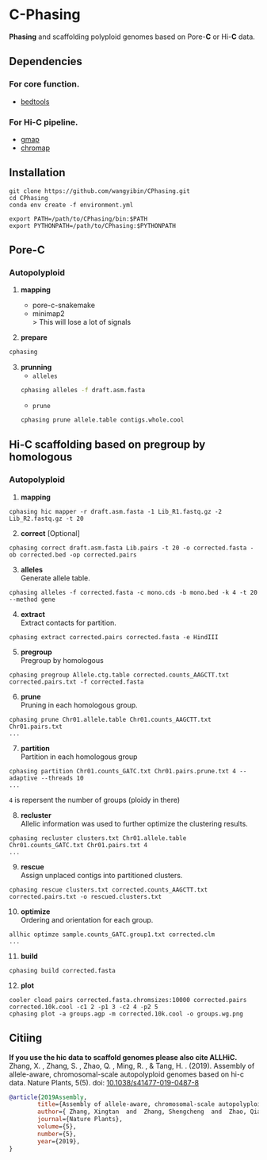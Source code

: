 # **C**-Phasing
**Phasing** and scaffolding polyploid genomes based on Pore-**C** or Hi-**C** data.

## Dependencies
### For core function.
- [bedtools](https://bedtools.readthedocs.io/en/latest/)

### For Hi-C pipeline.
- [gmap](http://research-pub.gene.com/gmap/)
- [chromap](https://github.com/haowenz/chromap)


## Installation
```
git clone https://github.com/wangyibin/CPhasing.git
cd CPhasing
conda env create -f environment.yml

export PATH=/path/to/CPhasing/bin:$PATH
export PYTHONPATH=/path/to/CPhasing:$PYTHONPATH
```

## Pore-C 
### Autopolyploid
1. **mapping**
    - pore-c-snakemake 
    - minimap2  
            > This will lose a lot of signals

2. **prepare**
```bash
cphasing 
```
3. **prunning**
    - `alleles`
    ```bash
    cphasing alleles -f draft.asm.fasta
    ```
    - `prune`
    ```bash
    cphasing prune allele.table contigs.whole.cool 

    
    ```



## Hi-C scaffolding based on pregroup by homologous
### Autopolyploid
1. **mapping**
```
cphasing hic mapper -r draft.asm.fasta -1 Lib_R1.fastq.gz -2 Lib_R2.fastq.gz -t 20
```
2. **correct** [Optional]
```
cphasing correct draft.asm.fasta Lib.pairs -t 20 -o corrected.fasta -ob corrected.bed -op corrected.pairs
```

3. **alleles**  
Generate allele table.
```
cphasing alleles -f corrected.fasta -c mono.cds -b mono.bed -k 4 -t 20 --method gene
```
4. **extract**  
Extract contacts for partition.
```
cphasing extract corrected.pairs corrected.fasta -e HindIII
```
5. **pregroup**  
Pregroup by homologous
```
cphasing pregroup Allele.ctg.table corrected.counts_AAGCTT.txt corrected.pairs.txt -f corrected.fasta
```
6. **prune**  
Pruning in each homologous group.
```
cphasing prune Chr01.allele.table Chr01.counts_AAGCTT.txt Chr01.pairs.txt
...
```
7. **partition**  
Partition in each homologous group
```
cphasing partition Chr01.counts_GATC.txt Chr01.pairs.prune.txt 4 --adaptive --threads 10
...
```
`4` is repersent the number of groups (ploidy in there)  

8. **recluster**  
Allelic information was used to further optimize the clustering results.
```
cphasing recluster clusters.txt Chr01.allele.table Chr01.counts_GATC.txt Chr01.pairs.txt 4
...
```
9. **rescue**  
Assign unplaced contigs into partitioned clusters.
```
cphasing rescue clusters.txt corrected.counts_AAGCTT.txt corrected.pairs.txt -o rescued.clusters.txt
```
10. **optimize**  
Ordering and orientation for each group.
```
allhic optimze sample.counts_GATC.group1.txt corrected.clm
...
```
11. **build**  
```
cphasing build corrected.fasta
```
12. **plot**  
```
cooler cload pairs corrected.fasta.chromsizes:10000 corrected.pairs corrected.10k.cool -c1 2 -p1 3 -c2 4 -p2 5
cphasing plot -a groups.agp -m corrected.10k.cool -o groups.wg.png
```


## Citiing  
**If you use the hic data to scaffold genomes please also cite ALLHiC.**  
Zhang, X. ,  Zhang, S. ,  Zhao, Q. ,  Ming, R. , &  Tang, H. . (2019). Assembly of allele-aware, chromosomal-scale autopolyploid genomes based on hi-c data. Nature Plants, 5(5). doi: [10.1038/s41477-019-0487-8](https://doi.org/10.1038/s41477-019-0487-8)

```bibtex
@article{2019Assembly,
        title={Assembly of allele-aware, chromosomal-scale autopolyploid genomes based on Hi-C data},
        author={ Zhang, Xingtan  and  Zhang, Shengcheng  and  Zhao, Qian  and  Ming, Ray  and  Tang, Haibao },
        journal={Nature Plants},
        volume={5},
        number={5},
        year={2019},
}
```